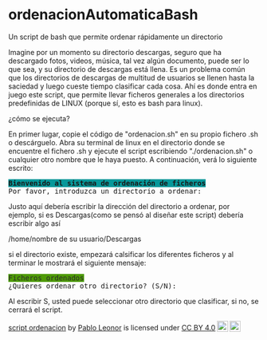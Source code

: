# ordenacionAutomaticaBash
Un script de bash que permite ordenar rápidamente un directorio

Imagine por un momento su directorio descargas, seguro que ha descargado fotos, videos, música, tal vez algún documento, puede ser lo que sea, y su directorio de descargas está llena.
Es un problema común que los directorios de descargas de multitud de usuarios se llenen hasta la saciedad y luego cueste tiempo clasificar cada cosa.
Ahí es donde entra en juego este script, que permite llevar ficheros generales a los directorios predefinidas de LINUX (porque sí, esto es bash para linux).

¿cómo se ejecuta?

En primer lugar, copie el código de "ordenacion.sh" en su propio fichero .sh o descárguelo.
Abra su terminal de linux en el directorio donde se encuentre el fichero .sh  y ejecute el script escribiendo "./ordenacion.sh" o cualquier otro nombre que le haya puesto.
A continuación, verá lo siguiente escrito:

<pre>
<span style="background-color:#06989A"><b>Bienvenido al sistema de ordenación de ficheros</b></span>
Por favor, introduzca un directorio a ordenar: 
</pre>

Justo aquí debería escribir la dirección del directorio a ordenar, por ejemplo, si es Descargas(como se pensó al diseñar este script) debería escribir algo así

/home/nombre de su usuario/Descargas

si el directorio existe, empezará calsificar los diferentes ficheros y al terminar le mostrará el siguiente mensaje:

<pre>
<span style="background-color:#4E9A06"><font color="#2B2B2B">Ficheros ordenados</font></span>
¿Quieres ordenar otro directorio? (S/N): 
</pre>

Al escribir S, usted puede seleccionar otro directorio que clasificar, si no, se cerrará el script.



<p xmlns:cc="http://creativecommons.org/ns#" xmlns:dct="http://purl.org/dc/terms/"><a property="dct:title" rel="cc:attributionURL" href="https://github.com/PabloLeonor/ordenacionAutomaticaBash">script ordenacion</a> by <a rel="cc:attributionURL dct:creator" property="cc:attributionName" href="https://github.com/PabloLeonor">Pablo Leonor</a> is licensed under <a href="https://creativecommons.org/licenses/by/4.0/?ref=chooser-v1" target="_blank" rel="license noopener noreferrer" style="display:inline-block;">CC BY 4.0<img style="height:22px!important;margin-left:3px;vertical-align:text-bottom;" src="https://mirrors.creativecommons.org/presskit/icons/cc.svg?ref=chooser-v1" alt=""><img style="height:22px!important;margin-left:3px;vertical-align:text-bottom;" src="https://mirrors.creativecommons.org/presskit/icons/by.svg?ref=chooser-v1" alt=""></a></p>
